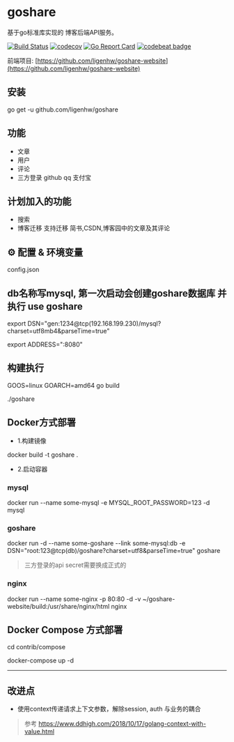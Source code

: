 # goshare

基于go标准库实现的 博客后端API服务。

[![Build Status](https://travis-ci.org/ligenhw/goshare.svg?branch=master)](https://travis-ci.org/ligenhw/goshare)
[![codecov](https://codecov.io/gh/ligenhw/goshare/branch/master/graph/badge.svg)](https://codecov.io/gh/ligenhw/goshare)
[![Go Report Card](https://goreportcard.com/badge/github.com/ligenhw/goshare)](https://goreportcard.com/report/github.com/ligenhw/goshare)
[![codebeat badge](https://codebeat.co/badges/ea8dd5a0-964f-4f34-8cae-c870629da46d)](https://codebeat.co/projects/github-com-ligenhw-goshare-master)

前端项目: [https://github.com/ligenhw/goshare-website](https://github.com/ligenhw/goshare-website)

## 安装

go get -u github.com/ligenhw/goshare

## 功能

* 文章
* 用户
* 评论
* 三方登录 github qq 支付宝

## 计划加入的功能

* 搜索
* 博客迁移
  支持迁移 简书,CSDN,博客园中的文章及其评论
  
## ⚙️ 配置 & 环境变量

config.json

## db名称写mysql, 第一次启动会创建goshare数据库 并执行 use goshare
export DSN="gen:1234@tcp(192.168.199.230)/mysql?charset=utf8mb4&parseTime=true"

export ADDRESS=":8080"

## 构建执行

GOOS=linux GOARCH=amd64 go build

./goshare

## Docker方式部署

* 1.构建镜像

docker build -t goshare .

* 2.启动容器

### mysql
docker run --name some-mysql -e MYSQL_ROOT_PASSWORD=123 -d mysql

### goshare
docker run -d --name some-goshare --link some-mysql:db -e DSN="root:123@tcp(db)/goshare?charset=utf8&parseTime=true" goshare

> 三方登录的api secret需要换成正式的

### nginx
docker run --name some-nginx -p 80:80 -d -v  ~/goshare-website/build:/usr/share/nginx/html nginx

## Docker Compose 方式部署

cd contrib/compose

docker-compose up -d

---

## 改进点
* 使用context传递请求上下文参数，解除session, auth 与业务的耦合
>参考 https://www.ddhigh.com/2018/10/17/golang-context-with-value.html
